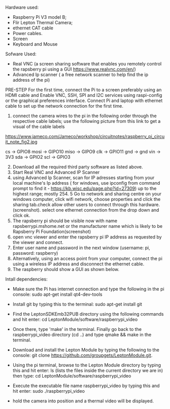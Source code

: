 Hardware used:
- Raspberry Pi V3 model B;
- Flir Lepton Thermal Camera;
- ethernet CAT cable
- Power cables.
- Screen
- Keyboard and Mouse

Sofware Used:
- Real VNC (a screen sharing software that enables you remotely control the rapsberry pi using a GUI https://www.realvnc.com/en/)
- Advanced Ip scanner ( a free network scanner to help find the ip address of the pi)

PRE-STEP
For the first time, connect the Pi to a screen preferably using an HDMI cable and Enable VNC, SSH, SPI and I2C services using raspi-config or the graphical preferences interface.
Connect Pi and laptop with ethernet cable to set up the network connection for the first time. 

1. connect the camera wires to the pi in the following order through the respective cable labels;
use the following picture from this link to get a visual of the cable labels

https://www.jameco.com/Jameco/workshop/circuitnotes/raspberry_pi_circuit_note_fig2.jpg

cs → GPIO8 
mosi → GIPO10 
miso → GIPO9 
clk → GPIO11 
gnd → gnd
vin → 3V3 
sda → GPIO2 
scl → GPIO3

2. Download all the required third party software as listed above.
3. Start Real VNC and Advanced IP Scanner
4. using Advanced Ip Scanner, scan for IP adresses starting from your local machine's Ip address ( for windows, use ipconfig from command prompt to find it - https://kb.wisc.edu/page.php?id=27309) up to the highest range; mostly 254.
5 Go to network and sharing centre on your windows computer, click wifi network, choose properties and click the sharing tab.check allow other users to connect through this hardware. (screenshot). select one ethernet connection from the drop down and click ok.
6. The rapsberry pi should be visible now with name rapsberrypi.mshome.net or the manufacturer name which is likely to be Rapsberry Pi Foundation(screenshot)
7. open vnc viewer and enter the rapsberry pi IP address as requested by the viewer and connect.
8. Enter user name and password in the next window (username: pi, password: raspberry)
9. Alternatively, using an access point from your computer, connect the pi using a wireless IP address and disconnect the ethernet cable.
10. The raspberry should show a GUI as shown below.

Intall dependencies:
- Make sure the Pi has internet connection and type the following in the pi console: 
  sudo apt-get install qt4-dev-tools
  
- Install git by typing this to the terminal: 
  sudo apt-get install git
  
- Find the LeptonSDKEmb32PUB directory using the following commands and hit enter:
  cd LeptonModule/software/raspberrypi_video
  
- Once there, type 'make' in the terminal. Finally go back to the raspberrypi_video directory (cd ..) and type qmake && make in the terminal.
  
 - Download and install the Lepton Module by typing the following to the console: 
   git clone https://github.com/groupgets/LeptonModule.git. 
  
 - Using the pi terminal, browse to the Lepton Module directory by typing this and hit enter:
    ls (lists the files inside the current directory we are in)
    then type:
    cd LeptonModule/software/raspberrypi_video
    
  - Execute the executable file name raspberrypi_video by typing this and hit enter:
    sudo ./raspberrypi_video
  - hold the camera into position and a thermal video will be displayed.
  



